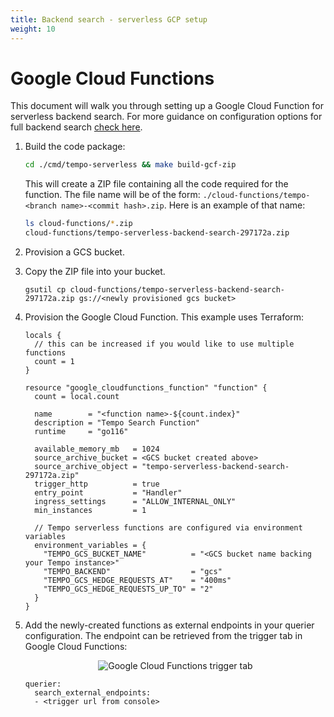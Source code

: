 ```yaml
---
title: Backend search - serverless GCP setup
weight: 10
---
```


# Google Cloud Functions

This document will walk you through setting up a Google Cloud Function for serverless backend search.
For more guidance on configuration options for full backend search [check here](./backend_search.md).

1. Build the code package:

    ```bash
    cd ./cmd/tempo-serverless && make build-gcf-zip
    ```

    This will create a ZIP file containing all the code required for 
    the function. The file name will be of the form: `./cloud-functions/tempo-<branch name>-<commit hash>.zip`.
    Here is an example of that name:

    ```bash
    ls cloud-functions/*.zip
    cloud-functions/tempo-serverless-backend-search-297172a.zip
    ```

2. Provision a GCS bucket.

3. Copy the ZIP file into your bucket.

    ```
    gsutil cp cloud-functions/tempo-serverless-backend-search-297172a.zip gs://<newly provisioned gcs bucket>
    ```

4. Provision the Google Cloud Function. This example uses Terraform:

    ```
    locals {
      // this can be increased if you would like to use multiple functions
      count = 1
    }
    
    resource "google_cloudfunctions_function" "function" {
      count = local.count
    
      name        = "<function name>-${count.index}"
      description = "Tempo Search Function"
      runtime     = "go116"
    
      available_memory_mb   = 1024
      source_archive_bucket = <GCS bucket created above>
      source_archive_object = "tempo-serverless-backend-search-297172a.zip"
      trigger_http          = true
      entry_point           = "Handler"
      ingress_settings      = "ALLOW_INTERNAL_ONLY"
      min_instances         = 1
    
      // Tempo serverless functions are configured via environment variables
      environment_variables = {
        "TEMPO_GCS_BUCKET_NAME"          = "<GCS bucket name backing your Tempo instance>"
        "TEMPO_BACKEND"                  = "gcs"
        "TEMPO_GCS_HEDGE_REQUESTS_AT"    = "400ms"
        "TEMPO_GCS_HEDGE_REQUESTS_UP_TO" = "2"
      }
    }
    ```

5. Add the newly-created functions as external endpoints in your querier
configuration.
The endpoint can be retrieved from the trigger tab in Google Cloud Functions:

    <p align="center"><img src="../backend_search_cloud_function_trigger.png" alt="Google Cloud Functions trigger tab"></p>

    ```
    querier:
      search_external_endpoints:
      - <trigger url from console>
    ```
